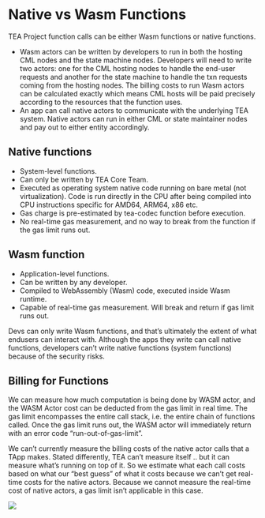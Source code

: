 # Native vs Wasm Functions

TEA Project function calls can be either Wasm functions or native functions.

-   Wasm actors can be written by developers to run in both the hosting CML nodes and the state machine nodes. Developers will need to write two actors: one for the CML hosting nodes to handle the end-user requests and another for the state machine to handle the txn requests coming from the hosting nodes. The billing costs to run Wasm actors can be calculated exactly which means CML hosts will be paid precisely according to the resources that the function uses.
-   An app can call native actors to communicate with the underlying TEA system. Native actors can run in either CML or state maintainer nodes and pay out to either entity accordingly.

## Native functions

- System-level functions.
- Can only be written by TEA Core Team.
- Executed as operating system native code running on bare metal (not virtualization). Code is run directly in the CPU after being compiled into CPU instructions specific for AMD64, ARM64, x86 etc.
- Gas charge is pre-estimated by tea-codec function before execution. 
- No real-time gas measurement, and no way to break from the function if the gas limit runs out.

## Wasm function

- Application-level functions.
- Can be written by any developer.
- Compiled to WebAssembly (Wasm) code, executed inside Wasm runtime.
- Capable of real-time gas measurement. Will break and return if gas limit runs out.

Devs can only write Wasm functions, and that’s ultimately the extent of what endusers can interact with. Although the apps they write can call native functions, developers can’t write native functions (system functions) because of the security risks.

## Billing for Functions

We can measure how much computation is being done by WASM actor, and the WASM Actor cost can be deducted from the gas limit in real time. The gas limit encompasses the entire call stack, i.e. the entire chain of functions called. Once the gas limit runs out, the WASM actor will immediately return with an error code “run-out-of-gas-limit”.

We can’t currently measure the billing costs of the native actor calls that a TApp makes. Stated differently, TEA can’t measure itself .. but it can measure what’s running on top of it. So we estimate what each call costs based on what our “best guess” of what it costs because we can’t get real-time costs for the native actors. Because we cannot measure the real-time cost of native actors, a gas limit isn’t applicable in this case.

![](https://cdn-images-1.medium.com/max/1200/1*PdBoSDmyFaGHpR_0lE6ixA.png)